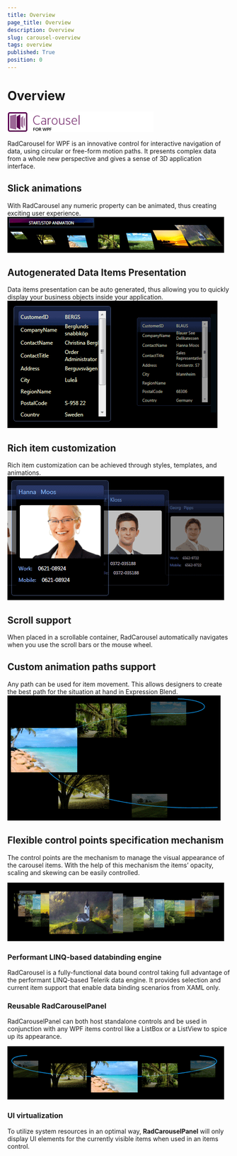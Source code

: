 ```yaml
---
title: Overview
page_title: Overview
description: Overview
slug: carousel-overview
tags: overview
published: True
position: 0
---
```


# Overview
 ![](images/RadCarousel_WPF.png)


RadCarousel for WPF is an innovative control for interactive navigation of data, using circular or free-form motion paths. It presents complex data from a whole new perspective and gives a sense of 3D application interface.

## Slick animations 

With RadCarousel any numeric property can be animated, thus creating exciting user experience.
 ![](images/carousel_animations.png)

## Autogenerated Data Items Presentation 

Data items presentation can be auto generated, thus allowing you to quickly display your business objects inside your application.
 ![](images/carousel_auto_generate.png)

## Rich item customization 

Rich item customization can be achieved through styles, templates, and animations.      
 ![](images/carousel_customization.png)

## Scroll support 

When placed in a scrollable container, RadCarousel automatically navigates when you use the scroll bars or the mouse wheel.

## Custom animation paths support 

Any path can be used for item movement. This allows designers to create the best path for the situation at hand in Expression Blend.         
 ![](images/Carousel_CustomItemPath.gif)

## Flexible control points specification mechanism 

The control points are the mechanism to manage the visual appearance of the carousel items. With the help of this mechanism the items’ opacity, scaling and skewing can be easily controlled.    

 ![](images/Carousel_FlexibleControlPointsSpecif.gif)

### Performant LINQ-based databinding engine 



RadCarousel is a fully-functional data bound control taking full advantage of the performant LINQ-based Telerik data engine. It provides selection and current item support that enable data binding scenarios from XAML only.

### Reusable RadCarouselPanel 

RadCarouselPanel can both host standalone controls and be used in conjunction with any WPF items control like a ListBox or a ListView to spice up its appearance.

 ![](images/RadCarouselPanel_visiblePat.gif)


### UI virtualization 

To utilize system resources in an optimal way,  __RadCarouselPanel__ will only display UI elements for the currently visible items when used in an items control. 
